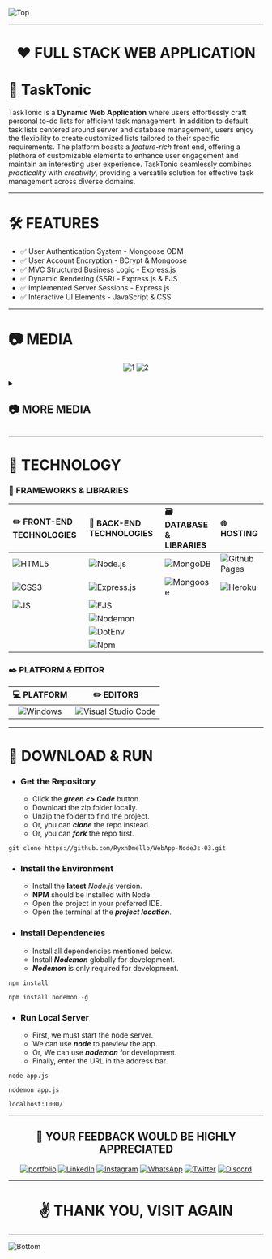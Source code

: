 ![Top](https://github.com/RyxnDmello/WebApp-NodeJs-02/assets/64190011/586e9e9e-c671-44c2-962d-0375f86e34e1)

<hr>

<h1 align="center">♥️ FULL STACK WEB APPLICATION</h1>

# 📂 TaskTonic
TaskTonic is a **Dynamic Web Application** where users effortlessly craft personal to-do lists for efficient task management. In addition to default task lists centered around server and database management, users enjoy the flexibility to create customized lists tailored to their specific requirements. The platform boasts a _feature-rich_ front end, offering a plethora of customizable elements to enhance user engagement and maintain an interesting user experience. TaskTonic seamlessly combines _practicality_ with _creativity_, providing a versatile solution for effective task management across diverse domains.

<hr>

# 🛠️ FEATURES
- ✅ User Authentication System - Mongoose ODM
- ✅ User Account Encryption - BCrypt & Mongoose
- ✅ MVC Structured Business Logic - Express.js
- ✅ Dynamic Rendering (SSR) - Express.js & EJS
- ✅ Implemented Server Sessions - Express.js
- ✅ Interactive UI Elements - JavaScript & CSS

<hr>

# 📷 MEDIA

<div align="center">
  
  ![1](https://github.com/RyxnDmello/WebApp-NodeJs-03/assets/64190011/ddb79860-e49c-40b4-9f26-306a9fdd7273)
  ![2](https://github.com/RyxnDmello/WebApp-NodeJs-03/assets/64190011/3b7487b1-739c-4e46-87a3-3344ba9e168a)
</div>

<details>
<summary>

  ## 📷 MORE MEDIA
</summary>

<div align="center">
  
  ![3](https://github.com/RyxnDmello/WebApp-NodeJs-03/assets/64190011/1fe54e9a-9e43-4039-a9e0-658b7ac203f8) <br><br>
  ![4](https://github.com/RyxnDmello/WebApp-NodeJs-03/assets/64190011/b0686b8a-a089-4d8c-ad73-c40f07a6b431) <br><br>
  ![5](https://github.com/RyxnDmello/WebApp-NodeJs-03/assets/64190011/91a3df0d-004d-4340-a19f-9a7b1338847f) <br><br>
  ![6](https://github.com/RyxnDmello/WebApp-NodeJs-03/assets/64190011/51ce26e1-3d82-4c46-862e-3110f55e0092) <br><br>
  ![7](https://github.com/RyxnDmello/WebApp-NodeJs-03/assets/64190011/da35ed31-b686-424c-8166-908d94f0048b) <br><br>
  ![8](https://github.com/RyxnDmello/WebApp-NodeJs-03/assets/64190011/d75ab963-7fa7-4713-8039-3f2a8c781fba) <br><br>
  ![9](https://github.com/RyxnDmello/WebApp-NodeJs-03/assets/64190011/11d672f6-642f-4d74-8339-cdc359140319)
</div>
</details>

<hr>

# 🤖 TECHNOLOGY

### 🚀 FRAMEWORKS & LIBRARIES

| ✏️ FRONT-END TECHNOLOGIES | 🤖 BACK-END TECHNOLOGIES | 🗃️ DATABASE & LIBRARIES | 🌐 HOSTING |
| :- | :- | :- | :- |
| ![HTML5](https://img.shields.io/badge/HTML5-E34F26.svg?style=for-the-badge&logo=HTML5&logoColor=white) | ![Node.js](https://img.shields.io/badge/node.js-006f00.svg?style=for-the-badge&logo=nodedotjs&logoColor=white) | ![MongoDB](https://img.shields.io/badge/MongoDB-47A248.svg?style=for-the-badge&logo=MongoDB&logoColor=white) | ![Github Pages](https://img.shields.io/badge/github%20pages-000000?style=for-the-badge&logo=github&logoColor=white) |
| ![CSS3](https://img.shields.io/badge/CSS3-1572B6.svg?style=for-the-badge&logo=CSS3&logoColor=white) | ![Express.js](https://img.shields.io/badge/Express-000000.svg?style=for-the-badge&logo=Express&logoColor=white) | ![Mongoose](https://img.shields.io/badge/Mongoose-880000.svg?style=for-the-badge&logo=Mongoose&logoColor=white) | ![Heroku](https://img.shields.io/badge/Heroku-430098.svg?style=for-the-badge&logo=Heroku&logoColor=white) |
| ![JS](https://img.shields.io/badge/JavaScript-F7DF1E.svg?style=for-the-badge&logo=JavaScript&logoColor=black) | ![EJS](https://img.shields.io/badge/EJS-ECD53F.svg?style=for-the-badge&logo=EJS&logoColor=black) | | 
| | ![Nodemon](https://img.shields.io/badge/Nodemon-00a000.svg?style=for-the-badge&logo=Nodemon&logoColor=white) |
| | ![DotEnv](https://img.shields.io/badge/.ENV-ECD53F.svg?style=for-the-badge&logo=dotenv&logoColor=black) |
| | ![Npm](https://img.shields.io/badge/npm-CB3837.svg?style=for-the-badge&logo=npm&logoColor=white) |

### ✒️ PLATFORM & EDITOR

| 💻 PLATFORM | ✏️ EDITORS |
| :-: | :-: |
| ![Windows](https://img.shields.io/badge/Windows-0078D4.svg?style=for-the-badge&logo=Windows&logoColor=white) | ![Visual Studio Code](https://img.shields.io/badge/Visual%20Studio%20Code-0065A9.svg?style=for-the-badge&logo=Visual-Studio-Code&logoColor=white)

<hr>

# 📌 DOWNLOAD & RUN

- ### Get the Repository 
  - Click the **_green <> Code_** button.
  - Download the zip folder locally.
  - Unzip the folder to find the project.
  - Or, you can _**clone**_ the repo instead.
  - Or, you can _**fork**_ the repo first.
```
git clone https://github.com/RyxnDmello/WebApp-NodeJs-03.git
```

- ### Install the Environment
  - Install the **latest** _Node.js_ version.
  - **NPM** should be installed with Node.
  - Open the project in your preferred IDE.
  - Open the terminal at the _**project location**_.

- ### Install Dependencies
  - Install all dependencies mentioned below.
  - Install _**Nodemon**_ globally for development.
  - _**Nodemon**_ is only required for development.
```
npm install
```
```
npm install nodemon -g
```

- ### Run Local Server
  - First, we must start the node server.
  - We can use _**node**_ to preview the app.
  - Or, We can use _**nodemon**_ for development.
  - Finally, enter the URL in the address bar.
```
node app.js
```
```
nodemon app.js
```
```
localhost:1000/
```

<hr>

<div align="center">
  
## 💎 YOUR FEEDBACK WOULD BE HIGHLY APPRECIATED

[![portfolio](https://img.shields.io/badge/portfolio-00002F?style=for-the-badge&logo=ko-fi&logoColor=white)]()
[![LinkedIn](https://img.shields.io/badge/linkedin-%230077B5.svg?style=for-the-badge&logo=linkedin&logoColor=white)](https://www.linkedin.com/in/ryanndmello/)
[![Instagram](https://img.shields.io/badge/Instagram-%23BF0020.svg?style=for-the-badge&logo=Instagram&logoColor=white)](https://www.instagram.com/ryxndmello10/)
[![WhatsApp](https://img.shields.io/badge/WhatsApp-%23006F00?style=for-the-badge&logo=whatsapp&logoColor=white)](https://wa.me/9145000789)
[![Twitter](https://img.shields.io/badge/Twitter-%231DA1F2.svg?style=for-the-badge&logo=Twitter&logoColor=white)](https://twitter.com/ryxndmello)
[![Discord](https://img.shields.io/badge/Discord-%235865F2.svg?style=for-the-badge&logo=discord&logoColor=white)](https://discord.com/channels/ryxndmello)
</div>

<hr>

<h1 align="center">✌️ THANK YOU, VISIT AGAIN</h1>

<hr>

![Bottom](https://github.com/RyxnDmello/WebApp-NodeJs-02/assets/64190011/7c0a8837-f7ff-4b33-af92-db705f0c7675)
